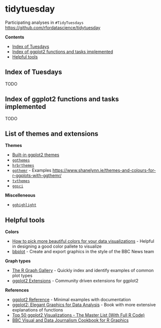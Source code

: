# tidytuesday

Participating analyses in `#TidyTuesdays`
https://github.com/rfordatascience/tidytuesday

**Contents**

- [Index of Tuesdays](#index-of-tuesdays)
- [Index of ggplot2 functions and tasks implemented](#index-of-ggplot2-functions-and-tasks-implemented)
- [Helpful tools](#helpful-tools)

## Index of Tuesdays

TODO

## Index of ggplot2 functions and tasks implemented

TODO

## List of themes and extensions

**Themes**

- [Built-in ggplot2
  themes](https://ggplot2.tidyverse.org/reference/ggtheme.html)
- [`ggthemes`](https://github.com/jrnold/ggthemes)
- [`hrbrthemes`](https://github.com/hrbrmstr/hrbrthemes)
- [`ggthemr`](https://github.com/cttobin/ggthemr) - Examples
  https://www.shanelynn.ie/themes-and-colours-for-r-ggplots-with-ggthemr/
- [`tvthemes`](https://github.com/Ryo-N7/tvthemes)
- [`ggsci`](https://github.com/nanxstats/ggsci)

**Miscelleneous**

- [`gghighlight`](https://github.com/yutannihilation/gghighlight)

## Helpful tools

**Colors**

- [How to pick more beautiful colors for your data
  visualizations](https://blog.datawrapper.de/beautifulcolors/) - Helpful in
  designing a good color pallete to visualize
- [bbplot](https://github.com/bbc/bbplot) - Create and export graphics in the
  style of the BBC News team

**Graph types**

- [The R Graph Gallery](https://www.r-graph-gallery.com/) - Quickly index and
  identify examples of common plot types
- [ggplot2 Extensions](https://exts.ggplot2.tidyverse.org/) - Community driven
  extensions for ggplot2

**References**

- [ggplot2 Reference](https://ggplot2.tidyverse.org/reference/index.html) -
  Minimal examples with documentation
- [ggplot2: Elegant Graphics for Data Analysis](https://ggplot2-book.org/) -
  Book with more extensive explanations of functions
- [Top 50 ggplot2 Visualizations - The Master List (With Full R
  Code)](http://r-statistics.co/Top50-Ggplot2-Visualizations-MasterList-R-Code.html)
- [BBC Visual and Data Journalism Cookbook for R
  Graphics](https://bbc.github.io/rcookbook/)
